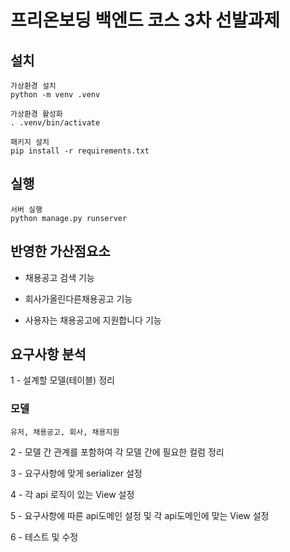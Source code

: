 # 프리온보딩 백엔드 코스 3차 선발과제


## 설치
```
가상환경 설치
python -m venv .venv

가상환경 활성화
. .venv/bin/activate

패키지 설치
pip install -r requirements.txt
```

## 실행
```
서버 실행
python manage.py runserver
```

## 반영한 가산점요소
 - 채용공고 검색 기능
 
 - 회사가올린다른채용공고 기능
 
 - 사용자는 채용공고에 지원합니다 기능
 
 
 ## 요구사항 분석
  1 - 설계할 모델(테이블) 정리
   
   ### 모델
    유저, 채용공고, 회사, 채용지원
    
  2 - 모델 간 관계를 포함하여 각 모델 간에 필요한 컬럼 정리
  
  3 - 요구사항에 맞게 serializer 설정
  
  4 - 각 api 로직이 있는 View 설정
  
  5 - 요구사항에 따른 api도메인 설정 및 각 api도메인에 맞는 View 설정
  
  6 - 테스트 및 수정
